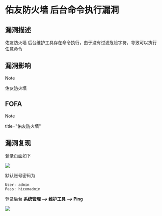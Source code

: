 # 佑友防火墙 后台命令执行漏洞

## 漏洞描述

佑友防火墙 后台维护工具存在命令执行，由于没有过滤危险字符，导致可以执行任意命令

## 漏洞影响

> [!NOTE]
>
> 佑友防火墙

## FOFA

> [!NOTE]
>
> title="佑友防火墙"

## 漏洞复现

登录页面如下

![](http://wikioss.peiqi.tech/vuln/yy-1.png)

默认账号密码为

```
User: admin
Pass: hicomadmin
```

登录后台 **系统管理 --> 维护工具 --> Ping**

![](http://wikioss.peiqi.tech/vuln/yy-2.png)
